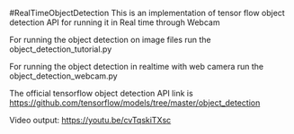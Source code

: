 #RealTimeObjectDetection
This is an implementation of tensor flow object detection API for running it in Real time through Webcam

For running the object detection on image files run the object_detection_tutorial.py

For running the object detection in realtime with web camera run the object_detection_webcam.py

The official tensorflow object detection API link is https://github.com/tensorflow/models/tree/master/object_detection

Video output:
https://youtu.be/cvTqskiTXsc